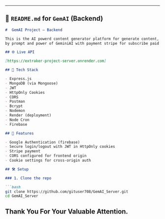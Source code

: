 
---

## 📘 `README.md` for `GemAI` (Backend)

```markdown
#  GemAI Project — Backend

This is the AI powerd content generator platform for generate content, suumarize somethingh 
by prompt and power of GeminiAI with payment stripe for subscribe paid plan get more credits.

## 🌐 Live API

[https://extraker-project-server.onrender.com]

## 🧰 Tech Stack

- Express.js
- MongoDB (via Mongoose)
- JWT
- HttpOnly Cookies
- CORS
- Postman
- Bcrypt
- Nodemon
- Render (deployment)
- Node Cron
- Firebase

## 🔐 Features

- Google Authentication (firebase)
- Secure login/logout with JWT in HttpOnly cookies
- Stripe payment
- CORS configured for frontend origin
- Cookie settings for cross-origin auth

## 🛠️ Setup

### 1. Clone the repo

```bash
git clone https://github.com/gituser708/GemAI_Server.git
cd GemAI_Server
```

## Thank You For Your Valuable Attention.